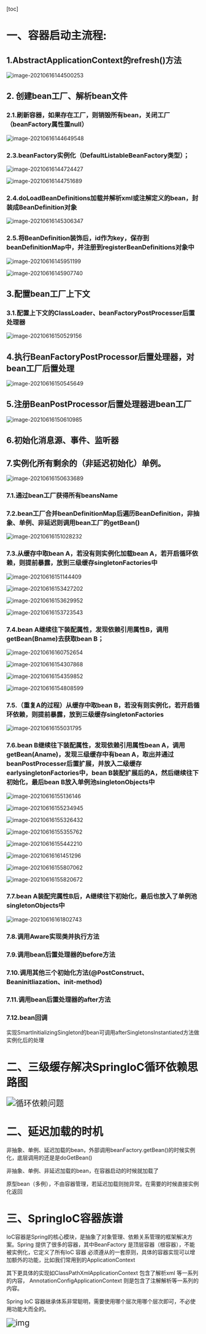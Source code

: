 [toc]

# 一、容器启动主流程:

## 1.AbstractApplicationContext的refresh()方法

![image-20210616144500253](images/image-20210616144500253.png)



## 2. 创建bean工厂、解析bean文件

### 2.1.刷新容器，如果存在工厂，则销毁所有bean，关闭工厂（beanFactory属性置null）

![image-20210616144649548](images/image-20210616144649548.png)

### 2.3.beanFactory实例化（DefaultListableBeanFactory类型）；

![image-20210616144724427](images/image-20210616144724427.png)

![image-20210616144751689](images/image-20210616144751689.png)

### 2.4.doLoadBeanDefinitions加载并解析xml或注解定义的bean，封装成BeanDefinition对象

![image-20210616145306347](images/image-20210616145306347.png)



### 2.5.将BeanDefinition装饰后，id作为key，保存到beanDefinitionMap中，并注册到registerBeanDefinitions对象中

![image-20210616145951199](images/image-20210616145951199.png)

![image-20210616145907740](images/image-20210616145907740.png)

## 3.配置bean工厂上下文

### 3.1.配置上下文的ClassLoader、beanFactoryPostProcesser后置处理器

![image-20210616150529156](images/image-20210616150529156.png)

## 4.执行BeanFactoryPostProcessor后置处理器，对bean工厂后置处理

![image-20210616150545649](images/image-20210616150545649.png)

## 5.注册BeanPostProcessor后置处理器进bean工厂

![image-20210616150610985](images/image-20210616150610985.png)

## 6.初始化消息源、事件、监听器



## 7.实例化所有剩余的（非延迟初始化）单例。

![image-20210616150633689](images/image-20210616150633689.png)

### 7.1.通过bean工厂获得所有beansName

### 7.2.bean工厂合并beanDefinitionMap后遍历BeanDefinition，非抽象、单例、非延迟则调用bean工厂的getBean()

![image-20210616151028232](images/image-20210616151028232.png)

### 7.3.从缓存中取bean A，若没有则实例化加载bean A，若开启循环依赖，则提前暴露，放到三级缓存singletonFactories中

![image-20210616151144409](images/image-20210616151144409.png)

![image-20210616153427202](images/image-20210616153427202.png)

![image-20210616153629952](images/image-20210616153629952.png)

![image-20210616153723543](images/image-20210616153723543.png)

### 7.4.bean A继续往下装配属性，发现依赖引用属性B，调用getBean(Bname)去获取bean B；

![image-20210616160752654](images/image-20210616160752654.png)

![image-20210616154307868](images/image-20210616154307868.png)

![image-20210616154359852](images/image-20210616154359852.png)

![image-20210616154808599](images/image-20210616154808599.png)

### 7.5.（重复A的过程）从缓存中取bean B，若没有则实例化，若开启循环依赖，则提前暴露，放到三级缓存singletonFactories

![image-20210616155031795](images/image-20210616155031795.png)

### 7.6.bean B继续往下装配属性，发现依赖引用属性bean A，调用getBean(Aname)，发现三级缓存中有bean A，取出并通过beanPostProcesser后置扩展，并放入二级缓存earlysingletonFactories中，bean B装配扩展后的A，然后继续往下初始化，最后bean B放入单例池singletonObjects中

![image-20210616155136146](images/image-20210616155136146.png)

![image-20210616155234945](images/image-20210616155234945.png)

![image-20210616155326432](images/image-20210616155326432.png)

![image-20210616155355762](images/image-20210616155355762.png)

![image-20210616155442210](images/image-20210616155442210.png)

![image-20210616161451296](images/image-20210616161451296.png)

![image-20210616155807062](images/image-20210616155807062.png)

![image-20210616155820672](images/image-20210616155820672.png)

### 7.7.bean A装配完属性B后，A继续往下初始化，最后也放入了单例池singletonObjects中

![image-20210616161802743](images/image-20210616161802743.png)

### 7.8.调用Aware实现类并执行方法

### 7.9.调用bean后置处理器的before方法

### 7.10.调用其他三个初始化方法(@PostConstruct、Beaninitliazation、init-method)

### 7.11.调用bean后置处理器的after方法

### 7.12.bean回调

​	实现SmartInitializingSingleton的bean可调用afterSingletonsInstantiated方法做实例化后的处理



# 二、三级缓存解决SpringIoC循环依赖思路图

<img src="images/循环依赖问题.png" alt="循环依赖问题" style="zoom:150%;" />

# 二、延迟加载的时机

非抽象、单例、延迟加载的bean，外部调用beanFactory.getBean()的时候实例化，底层调用的还是是doGetBean()

非抽象、单例、非延迟加载的bean，在容器启动的时候就加载了

原型bean（多例），不由容器管理，若延迟加载则抛异常。在需要的时候直接实例化返回



# 三、SpringIoC容器族谱

IoC容器是Spring的核⼼模块，是抽象了对象管理、依赖关系管理的框架解决⽅案。Spring 提供了很多的容器，其中BeanFactory 是顶层容器（根容器），不能被实例化，它定义了所有IoC 容器 必须遵从的⼀套原则，具体的容器实现可以增加额外的功能，⽐如我们常⽤到的ApplicationContext

其下更具体的实现如ClassPathXmlApplicationContext 包含了解析xml 等⼀系列的内容，
AnnotationConfigApplicationContext 则是包含了注解解析等⼀系列的内容。

Spring IoC 容器继承体系⾮常聪明，需要使⽤哪个层次⽤哪个层次即可，不必使⽤功能⼤⽽全的。

<img src="images/[K2%DRKYRAF6H1AFN3}XQPM.png" alt="img" style="zoom:150%;" />






